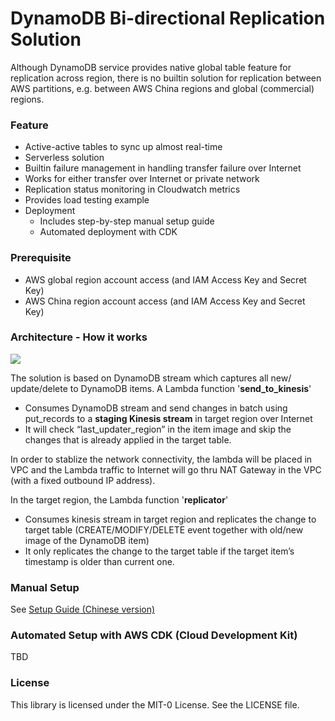 DynamoDB Bi-directional Replication Solution
========================================

Although DynamoDB service provides native global table feature for replication across region, there is no builtin solution for replication between AWS partitions, e.g. between AWS China regions and global (commercial) regions. 

### Feature

- Active-active tables to sync up almost real-time
- Serverless solution
- Builtin failure management in handling transfer failure over Internet
- Works for either transfer over Internet or private network
- Replication status monitoring in Cloudwatch metrics
- Provides load testing example
- Deployment
  - Includes step-by-step manual setup guide 
  - Automated deployment with CDK

### Prerequisite

- AWS global region account access (and IAM Access Key and Secret Key)
- AWS China region account access (and IAM Access Key and Secret Key)

### Architecture - How it works

![](https://neptest.s3.cn-northwest-1.amazonaws.com.cn/ddb_architecuture.jpg)

The solution is based on DynamoDB stream which captures all new/ update/delete to DynamoDB items. A Lambda function '**send_to_kinesis**' 

- Consumes DynamoDB stream and send changes in batch using put_records to a **staging Kinesis stream** in target region over Internet
- It will check “last_updater_region” in the item image and skip the changes that is already applied in the target table.

In order to stablize the network connectivity, the lambda will be placed in VPC and the Lambda traffic to Internet will go thru NAT Gateway in the VPC (with a fixed outbound IP address).

In the target region, the Lambda function '**replicator**' 

- Consumes kinesis stream in target region and replicates the change to target table (CREATE/MODIFY/DELETE event together with old/new image of the DynamoDB item)
- It only replicates the change to the target table if the target item’s timestamp is older than current one.

### Manual Setup

See [Setup Guide (Chinese version)]([SETUP_GUIDE_cn.md])

### Automated Setup with AWS CDK (Cloud Development Kit)

TBD

### License

This library is licensed under the MIT-0 License. See the LICENSE file.